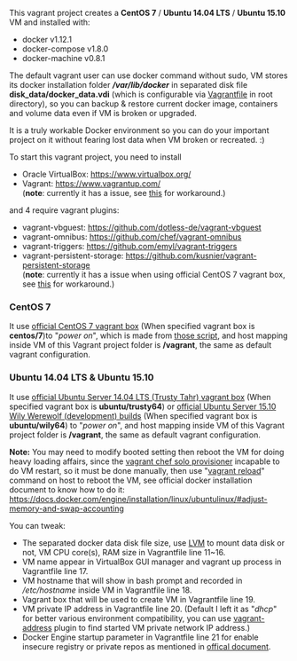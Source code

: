This vagrant project creates a **CentOS 7** / **Ubuntu 14.04 LTS** / **Ubuntu 15.10** VM and installed with:

-	docker v1.12.1
-	docker-compose v1.8.0
-	docker-machine v0.8.1

The default vagrant user can use docker command without sudo, VM stores its docker installation folder ***/var/lib/docker*** in separated disk file **disk_data/docker_data.vdi** (which is configurable via [Vagrantfile](https://www.vagrantup.com/docs/vagrantfile/index.html) in root directory), so you can backup & restore current docker image, containers and volume data even if VM is broken or upgraded.

It is a truly workable Docker environment so you can do your important project on it without fearing lost data when VM broken or recreated. :)

To start this vagrant project, you need to install

-	Oracle VirtualBox: https://www.virtualbox.org/
-	Vagrant: https://www.vagrantup.com/  
    (**note**: currently it has a issue, see [this](./vagrant_and_some_other_plugin_fix.md#vagrant-185-bug-workaround]) for workaround.)

and 4 require vagrant plugins:

-	vagrant-vbguest: https://github.com/dotless-de/vagrant-vbguest
-	vagrant-omnibus: https://github.com/chef/vagrant-omnibus
-	vagrant-triggers: https://github.com/emyl/vagrant-triggers
-	vagrant-persistent-storage: https://github.com/kusnier/vagrant-persistent-storage  
    (**note**: currently it has a issue when using official CentOS 7 vagrant box, see [this](./vagrant_and_some_other_plugin_fix.md#vagrant-persistent-storage-0020-quick-fix]) for workaround.)

### CentOS 7

It use [official CentOS 7 vagrant box](https://vagrantcloud.com/centos/boxes/7) (When specified vagrant box is **centos/7**)to "*power on*", which is made from [those script](https://github.com/CentOS/sig-cloud-instance-build/tree/master/vagrant), and host mapping inside VM of this Vagrant project folder is **/vagrant**, the same as default vagrant configuration.

### Ubuntu 14.04 LTS & Ubuntu 15.10

It use [official Ubuntu Server 14.04 LTS (Trusty Tahr) vagrant box](https://vagrantcloud.com/ubuntu/boxes/trusty64) (When specified vagrant box is **ubuntu/trusty64**) or [official Ubuntu Server 15.10 Wily Werewolf (development) builds](https://vagrantcloud.com/ubuntu/boxes/wily64) (When specified vagrant box is **ubuntu/wily64**) to "*power on*", and host mapping inside VM of this Vagrant project folder is **/vagrant**, the same as default vagrant configuration.

**Note:** You may need to modify booted setting then reboot the VM for doing heavy loading affairs, since the [vagrant chef solo provisioner](https://www.vagrantup.com/docs/provisioning/chef_solo.html) incapable to do VM restart, so it must be done manually, then use "[vagrant reload](https://www.vagrantup.com/docs/cli/reload.html)" command on host to reboot the VM, see official docker installation document to know how to do it: https://docs.docker.com/engine/installation/linux/ubuntulinux/#adjust-memory-and-swap-accounting

You can tweak:

-	The separated docker data disk file size, use [LVM](https://en.wikipedia.org/wiki/Logical_Volume_Manager_%28Linux%29) to mount data disk or not, VM CPU core(s), RAM size in Vagrantfile line 11~16.
- VM name appear in VirtualBox GUI manager and vagrant up process in Vagrantfile line 17.
- VM hostname that will show in bash prompt and recorded in */etc/hostname* inside VM in Vagrantfile line 18.
- Vagrant box that will be used to create VM in Vagrantfile line 19.
-	VM private IP address in Vagrantfile line 20. (Default I left it as "*dhcp*" for better various environment compatibility, you can use [vagrant-address](https://github.com/mkuzmin/vagrant-address) plugin to find started VM private network IP address.)
-	Docker Engine startup parameter in Vagrantfile line 21 for enable insecure registry or private repos as mentioned in [offical document](https://docs.docker.com/registry/insecure/).
